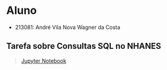 # Aluno
* 213081: André Vila Nova Wagner da Costa

## Tarefa sobre Consultas SQL no NHANES
> [Jupyter Notebook](notebook/lab03-nhanes.ipynb)
